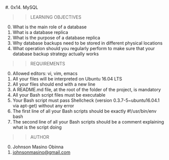 #. 0x14. MySQL

>>LEARNING OBJECTIVES
0. What is the main role of a database
1. What is a database replica
2. What is the purpose of a database replica
3. Why database backups need to be stored in different physical locations
4. What operation should you regularly perform to make sure that your database backup strategy actually works

>>REQUIREMENTS
0. Allowed editors: vi, vim, emacs
1. All your files will be interpreted on Ubuntu 16.04 LTS
2. All your files should end with a new line
3. A README.md file, at the root of the folder of the project, is mandatory
4. All your Bash script files must be executable
5. Your Bash script must pass Shellcheck (version 0.3.7-5~ubuntu16.04.1 via apt-get) without any error
6. The first line of all your Bash scripts should be exactly #!/usr/bin/env bash
7. The second line of all your Bash scripts should be a comment explaining what is the script doing

>>AUTHOR
0. Johnson Masino Obinna
1. johnsonmasino@gmail.com
